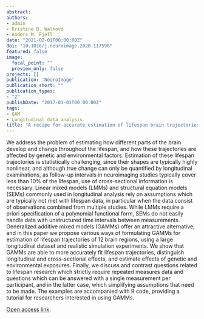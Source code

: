 ```yaml
---
abstract: 
authors:
- admin
- Kristine B. Walhovd
- Anders M. Fjell
date: "2021-02-01T00:00:00Z"
doi: "10.1016/j.neuroimage.2020.117596"
featured: false
image:
  focal_point: ""
  preview_only: false
projects: []
publication: 'NeuroImage'
publication_short: ""
publication_types:
- "2"
publishDate: "2017-01-01T00:00:00Z"
tags:
- GAM
- Longitudinal data analysis
title: "A recipe for accurate estimation of lifespan brain trajectories, distinguishing longitudinal and cohort effects"
---
```


We address the problem of estimating how different parts of the brain develop and change throughout the lifespan, and how these trajectories are affected by genetic and environmental factors. Estimation of these lifespan trajectories is statistically challenging, since their shapes are typically highly nonlinear, and although true change can only be quantified by longitudinal examinations, as follow-up intervals in neuroimaging studies typically cover less than 10% of the lifespan, use of cross-sectional information is necessary. Linear mixed models (LMMs) and structural equation models (SEMs) commonly used in longitudinal analysis rely on assumptions which are typically not met with lifespan data, in particular when the data consist of observations combined from multiple studies. While LMMs require a priori specification of a polynomial functional form, SEMs do not easily handle data with unstructured time intervals between measurements. Generalized additive mixed models (GAMMs) offer an attractive alternative, and in this paper we propose various ways of formulating GAMMs for estimation of lifespan trajectories of 12 brain regions, using a large longitudinal dataset and realistic simulation experiments. We show that GAMMs are able to more accurately fit lifespan trajectories, distinguish longitudinal and cross-sectional effects, and estimate effects of genetic and environmental exposures. Finally, we discuss and contrast questions related to lifespan research which strictly require repeated measures data and questions which can be answered with a single measurement per participant, and in the latter case, which simplifying assumptions that need to be made. The examples are accompanied with R code, providing a tutorial for researchers interested in using GAMMs.

[Open access link](https://doi.org/10.1016/j.neuroimage.2020.117596).